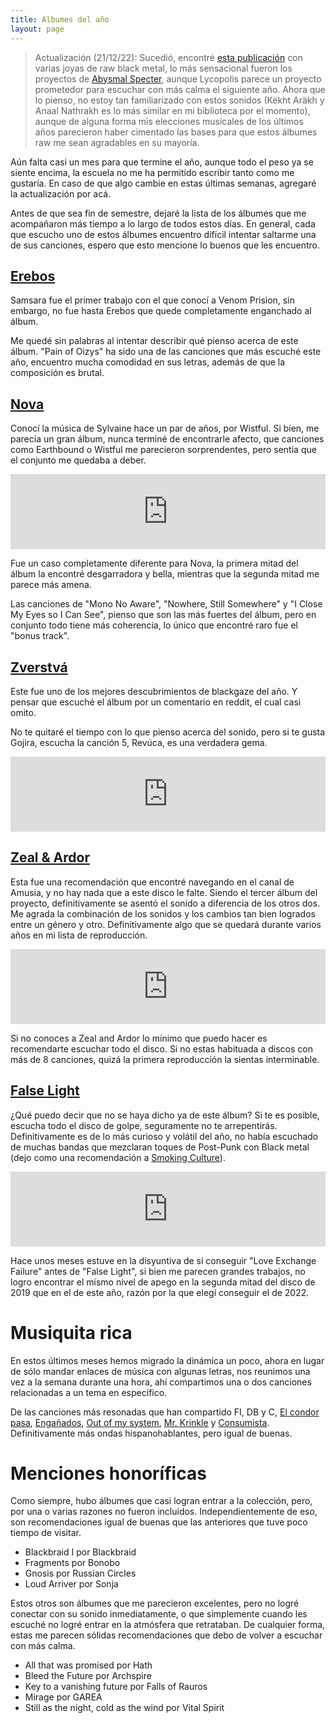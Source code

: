 ```yaml
---
title: Albumes del año
layout: page
---
```


> Actualización (21/12/22): Sucedió, encontré [esta publicación](https://www.angrymetalguy.com/cherds-raw-black-metal-muster-things-you-might-have-missed-2022/) con varias joyas de raw black metal, lo más sensacional fueron los proyectos de [Abysmal Specter](https://www.metal-archives.com/artists/Abysmal_Specter/841132), aunque Lycopolis parece un proyecto prometedor para escuchar con más calma el siguiente año. Ahora que lo pienso, no estoy tan familiarizado con estos sonidos (Këkht Aräkh y Anaal Nathrakh es lo más similar en mi biblioteca por el momento), aunque de alguna forma mis elecciones musicales de los últimos años parecieron haber cimentado las bases para que estos álbumes raw me sean agradables en su mayoría.

Aún falta casi un mes para que termine el año, aunque todo el peso ya se siente encima, la escuela no me ha permitido escribir tanto como me gustaría. En caso de que algo cambie en estas últimas semanas, agregaré la actualización por acá.

Antes de que sea fin de semestre, dejaré la lista de los álbumes que me acompañaron más tiempo a lo largo de todos estos días. En general, cada que escucho uno de estos álbumes encuentro difícil intentar saltarme una de sus canciones, espero que esto mencione lo buenos que les encuentro.

## [Erebos](https://piped.kavin.rocks/watch?v=FNHcNVbFCbI)

Samsara fue el primer trabajo con el que conocí a Venom Prision, sin embargo, no fue hasta Erebos que quede completamente enganchado al álbum.

Me quedé sin palabras al intentar describir qué pienso acerca de este álbum. "Pain of Oizys" ha sido una de las canciones que más escuché este año, encuentro mucha comodidad en sus letras, además de que la composición es brutal.

## [Nova](https://sylvainemusic.bandcamp.com/album/nova)

Conocí la música de Sylvaine hace un par de años, por Wistful. Si bien, me parecía un gran álbum, nunca terminé de encontrarle afecto, que canciones como Earthbound o Wistful me parecieron sorprendentes, pero sentía que el conjunto me quedaba a deber.

<iframe style="border: 0; width: 100%; height: 120px;" src="https://bandcamp.com/EmbeddedPlayer/album=261528324/size=large/bgcol=ffffff/linkcol=0687f5/tracklist=false/artwork=small/transparent=true/" seamless><a href="https://sylvainemusic.bandcamp.com/album/nova">Nova by Sylvaine</a></iframe>

Fue un caso completamente diferente para Nova, la primera mitad del álbum la encontré desgarradora y bella, mientras que la segunda mitad me parece más amena.

Las canciones de "Mono No Aware", "Nowhere, Still Somewhere" y "I Close My Eyes so I Can See", pienso que son las más fuertes del álbum, pero en conjunto todo tiene más coherencia, lo único que encontré raro fue el "bonus track".

## [Zverstvá](https://besna.bandcamp.com/album/zverstv)

Este fue uno de los mejores descubrimientos de blackgaze del año. Y pensar que escuché el álbum por un comentario en reddit, el cual casi omito. 

No te quitaré el tiempo con lo que pienso acerca del sonido, pero si te gusta Gojira, escucha la canción 5, Revúca, es una verdadera gema.

<iframe style="border: 0; width: 100%; height: 120px;" src="https://bandcamp.com/EmbeddedPlayer/album=3594026012/size=large/bgcol=ffffff/linkcol=0687f5/tracklist=false/artwork=small/transparent=true/" seamless><a href="https://besna.bandcamp.com/album/zverstv">Zverstvá by Besna</a></iframe>

## [Zeal & Ardor](https://zealandardor.bandcamp.com/album/zeal-ardor-3)

Esta fue una recomendación que encontré navegando en el canal de Amusia, y no hay nada que a este disco le falte. Siendo el tercer álbum del proyecto, definitivamente se asentó el sonido a diferencia de los otros dos. Me agrada la combinación de los sonidos y los cambios tan bien logrados entre un género y otro. Definitivamente algo que se quedará durante varios años en mi lista de reproducción.

<iframe style="border: 0; width: 100%; height: 120px;" src="https://bandcamp.com/EmbeddedPlayer/album=2105771731/size=large/bgcol=ffffff/linkcol=0687f5/tracklist=false/artwork=small/transparent=true/" seamless><a href="https://zealandardor.bandcamp.com/album/zeal-ardor-3">Zeal &amp; Ardor by Zeal and Ardor</a></iframe>

Si no conoces a Zeal and Ardor lo mínimo que puedo hacer es recomendarte escuchar todo el disco. Si no estas habituada a discos con más de 8 canciones, quizá la primera reproducción la sientas interminable.

## [False Light](https://whiteward.bandcamp.com/album/false-light) 

¿Qué puedo decir que no se haya dicho ya de este álbum? Si te es posible, escucha todo el disco de golpe, seguramente no te arrepentirás. Definitivamente es de lo más curioso y volátil del año, no había escuchado de muchas bandas que mezclaran toques de Post-Punk con Black metal (dejo como una recomendación a [Smoking Culture](https://piped.kavin.rocks/watch?v=tIJIqcSaoHw)).

<iframe style="border: 0; width: 100%; height: 120px;" src="https://bandcamp.com/EmbeddedPlayer/album=362795818/size=large/bgcol=ffffff/linkcol=0687f5/tracklist=false/artwork=small/transparent=true/" seamless><a href="https://whiteward.bandcamp.com/album/false-light">False Light by White Ward</a></iframe>

Hace unos meses estuve en la disyuntiva de si conseguir "Love Exchange Failure" antes de "False Light", si bien me parecen grandes trabajos, no logro encontrar el mismo nivel de apego en la segunda mitad del disco de 2019 que en el de este año, razón por la que elegí conseguir el de 2022.

# Musiquita rica

En estos últimos meses hemos migrado la dinámica un poco, ahora en lugar de sólo mandar enlaces de música con algunas letras, nos reunimos una vez a la semana durante una hora, ahí compartimos una o dos canciones relacionadas a un tema en específico.

De las canciones más resonadas que han compartido FI, DB y C, [El condor pasa](https://piped.kavin.rocks/watch?v=Kijstc5vyxg), [Engañados](https://piped.kavin.rocks/watch?v=Gc3PeGYG4sc), [Out of my system](https://piped.kavin.rocks/watch?v=LICLY1c7c6o), [Mr. Krinkle](https://piped.kavin.rocks/watch?v=TOdo7dhvSwg) y [Consumista](https://www.youtube.com/watch?v=DIHSRMcXxEA). Definitivamente más ondas hispanohablantes, pero igual de buenas.

# Menciones honoríficas

Como siempre, hubo álbumes que casi logran entrar a la colección, pero, por una o varias razones no fueron incluidos. Independientemente de eso, son recomendaciones igual de buenas que las anteriores que tuve poco tiempo de visitar.

- Blackbraid I por Blackbraid
- Fragments por Bonobo
- Gnosis por Russian Circles
- Loud Arriver por Sonja

Estos otros son álbumes que me parecieron excelentes, pero no logré conectar con su sonido inmediatamente, o que simplemente cuando les escuché no logré entrar en la atmósfera que retrataban. De cualquier forma, estas me parecen sólidas recomendaciones que debo de volver a escuchar con más calma.

- All that was promised por Hath
- Bleed the Future por Archspire
- Key to a vanishing future por Falls of Rauros
- Mirage por GAREA
- Still as the night, cold as the wind por Vital Spirit
